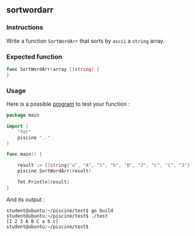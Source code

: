 ## sortwordarr

### Instructions

Write a function `SortWordArr` that sorts by `ascii` a `string` array.

### Expected function

```go
func SortWordArr(array []string) {
}
```

### Usage

Here is a possible [program](TODO-LINK) to test your function :

```go
package main

import (
	"fmt"
	piscine ".."
)

func main() {

	result := []string{"a", "A", "1", "b", "B", "2", "c", "C", "3"}
	piscine.SortWordArr(result)

	fmt.Println(result)
}
```

And its output :

```console
student@ubuntu:~/piscine/test$ go build
student@ubuntu:~/piscine/test$ ./test
[1 2 3 A B C a b c]
student@ubuntu:~/piscine/test$
```

